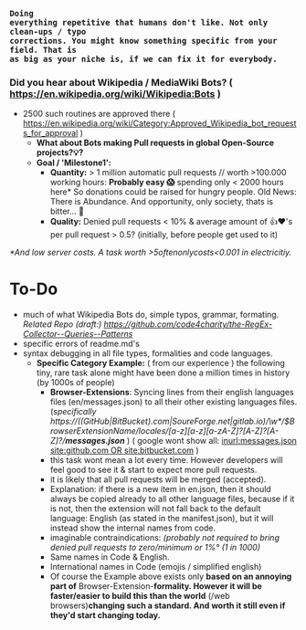 ### <code>Doing everything repetitive that humans don't like. Not only clean-ups / typo corrections. You might know something specific from your field. That is as big as your niche is, if we can fix it for everybody.</code>

### Did you hear about Wikipedia / MediaWiki Bots? ( https://en.wikipedia.org/wiki/Wikipedia:Bots ) 
 - 2500 such routines are approved there ( https://en.wikipedia.org/wiki/Category:Approved_Wikipedia_bot_requests_for_approval )
      - **What about Bots making Pull requests in global Open-Source projects?💡?**
      - **Goal / 'Milestone1':**  
          - **Quantity:**  > 1 million automatic pull requests // worth >100.000 working hours: **Probably easy 😱** spending only < 2000 hours here* So donations could be raised for hungry people. Old News: There is Abundance. And opportunity, only society, thats is bitter... 🤔
          - **Quality:** Denied pull requests < 10% & average amount of 👍❤'s per pull request > 0.5? (initially, before people get used to it)    
          
_*And low server costs. A task worth >$5 often only costs <$0.001 in electricitiy._ 

# To-Do
- much of what Wikipedia Bots do, simple typos, grammar, formating.
_Related Repo (draft:)  https://github.com/code4charity/the-RegEx-Collector--Queries--Patterns_
- specific errors of readme.md's 
- syntax debugging in all file types, formalities and code languages. 
  - **Specific Category Example:** ( from our experience ) the following tiny, rare task alone might have been done a million times in history (by 1000s of people)
    - **Browser-Extensions**: Syncing lines from their english languages files (en/messages.json) to all their other existing languages files. (_specifically  https://((GitHub|BitBucket).com|SoureForge.net|gitlab.io)/\w*/$BrowserExtensionName/_locales/[a-z][a-z][a-zA-Z_]?[A-Z]?[A-Z]?/**messages.json**_ )   ( google wont show all: [inurl:messages.json  site:github.com OR site:bitbucket.com](https://www.google.com/search?q=inurl%3Amessages.json++site%3Agithub.com+OR+site%3Abitbucket.com) )
    - this task wont mean a lot every time. However developers will feel good to see it & start to expect more pull requests.
    - it is likely that all pull requests will be merged (accepted).
    - Explanation: if there is a new item in en.json, then it should always be copied already to all other language files, because if it is not, then the extension will not fall back to the default language: English (as stated in the manifest.json), but it will instead show the internal names from code.
    - imaginable contraindications:   _(probably not required to bring denied pull requests to zero/minimum or 1%° (1 in 1000)_ 
    - Same names in Code & English.
    - International names in Code (emojis / simplified english)
    - Of course the Example above exists only **based on an annoying part of** Browser-Extension-**formality.  However it will be faster/easier to build this than the world** (/web browsers)**changing such a standard. And worth it still even if they'd start changing today.**


